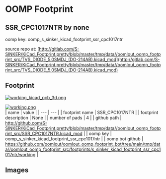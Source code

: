 # OOMP Footprint  
## SSR_CPC1017NTR  by none  
  
oomp key: oomp_s_sinker_kicad_footprint_ssr_cpc1017ntr  
  
source repo at: [http://gitlab.com/S-SINKER/KiCad_Footprint.pretty/blob/master/tmp/data//oomlout_oomp_footprint_src/TVS_DIODE_5.0SMDJ_(DO-214AB).kicad_mod](http://gitlab.com/S-SINKER/KiCad_Footprint.pretty/blob/master/tmp/data//oomlout_oomp_footprint_src/TVS_DIODE_5.0SMDJ_(DO-214AB).kicad_mod)  
## Footprint  
  
[![working_kicad_pcb_3d.png](working_kicad_pcb_3d_600.png)](working_kicad_pcb_3d.png)  
  
[![working.png](working_600.png)](working.png)  
| name | value | 
| --- | --- | 
| footprint name | SSR_CPC1017NTR | 
| footprint description | None | 
| number of pads | 4 | 
| github path | http://github.com/S-SINKER/KiCad_Footprint.pretty/blob/master/tmp/data//oomlout_oomp_footprint_src/SSR_CPC1017NTR.kicad_mod | 
| oomp key | oomp_s_sinker_kicad_footprint_ssr_cpc1017ntr | 
| oomp bot github | https://github.com/oomlout/oomlout_oomp_footprint_bot/tree/main/tmp/data//oomlout_oomp_footprint_src/footprints/s_sinker_kicad_footprint_ssr_cpc1017ntr/working | 
## Images  
